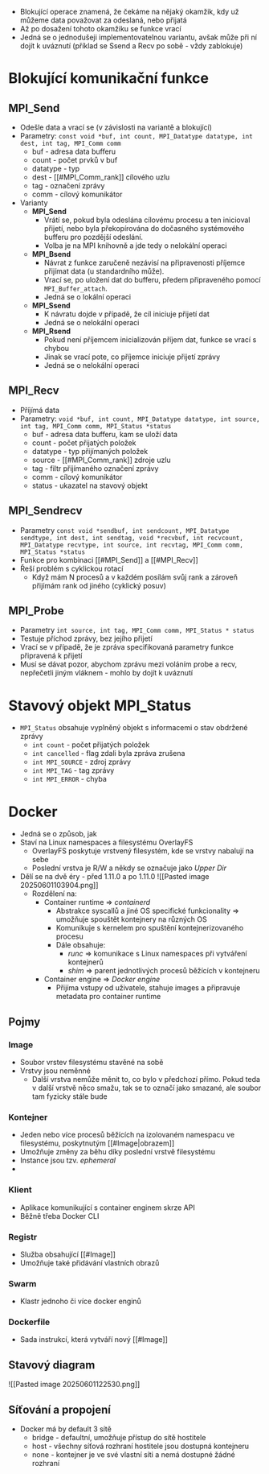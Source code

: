 - Blokující operace znamená, že čekáme na nějaký okamžik, kdy už můžeme data považovat za odeslaná, nebo přijatá
- Až po dosažení tohoto okamžiku se funkce vrací
- Jedná se o jednodušeji implementovatelnou variantu, avšak může při ní dojít k uváznutí (příklad se Ssend a Recv po sobě - vždy zablokuje)
# Blokující komunikační funkce
## MPI_Send 
- Odešle data a vrací se (v závislosti na variantě a blokující)
- Parametry: `const void *buf, int count, MPI_Datatype datatype, int dest, int tag, MPI_Comm comm`
	- buf - adresa data bufferu
	- count - počet prvků v buf
	- datatype - typ
	- dest - [[#MPI_Comm_rank]] cílového uzlu
	- tag - označení zprávy
	- comm - cílový komunikátor
- Varianty
	 - **MPI_Send**
		- Vrátí se, pokud byla odeslána cílovému procesu a ten inicioval přijetí, nebo byla překopírována do dočasného systémového bufferu pro pozdější odeslání. 
		- Volba je na MPI knihovně a jde tedy o nelokální operaci 
	- **MPI_Bsend** 
		- Návrat z funkce zaručeně nezávisí na připravenosti příjemce přijímat data (u standardního může).  
		- Vrací se, po uložení dat do bufferu, předem připraveného pomocí `MPI_Buffer_attach`. 
		- Jedná se o lokální operaci
	- **MPI_Ssend**
		- K návratu dojde v případě, že cíl iniciuje přijetí dat
		- Jedná se o nelokální operaci
	- **MPI_Rsend**
		- Pokud není příjemcem inicializován příjem dat, funkce se vrací s chybou
		- Jinak se vrací pote, co příjemce iniciuje přijetí zprávy
		- Jedná se o nelokální operaci
## MPI_Recv 
- Příjímá data
- Parametry: `void *buf, int count, MPI_Datatype datatype, int source, int tag, MPI_Comm comm, MPI_Status *status`
	- buf - adresa data bufferu, kam se uloží data
	- count - počet přijatých položek
	- datatype - typ přijímaných položek
	- source - [[#MPI_Comm_rank]] zdroje uzlu
	- tag - filtr přijímaného označení zprávy
	- comm - cílový komunikátor
	- status - ukazatel na stavový objekt
## MPI_Sendrecv
- Parametry `const void *sendbuf, int sendcount, MPI_Datatype sendtype, int dest, int sendtag, void *recvbuf, int recvcount, MPI_Datatype recvtype, int source, int recvtag, MPI_Comm comm, MPI_Status *status`
- Funkce pro kombinaci [[#MPI_Send]] a [[#MPI_Recv]]
- Řeší problém s cyklickou rotací
	- Když mám N procesů a v každém posílám svůj rank a zároveň přijímám rank od jiného (cyklický posuv)
## MPI_Probe
- Parametry `int source, int tag, MPI_Comm comm, MPI_Status * status`
- Testuje příchod zprávy, bez jejího přijetí
- Vrací se v případě, že je zpráva specifikovaná parametry funkce připravená k přijetí
- Musí se dávat pozor, abychom zprávu mezi voláním probe a recv, nepřečetli jiným vláknem - mohlo by dojít k uváznutí

# Stavový objekt MPI_Status
- `MPI_Status` obsahuje vyplněný objekt s informacemi o stav obdržené zprávy
	- `int count` - počet přijatých položek
	- `int cancelled` - flag zdali byla zpráva zrušena
	- `int MPI_SOURCE` - zdroj zprávy
	- `int MPI_TAG` - tag zprávy
	- `int MPI_ERROR` - chyba

# Docker
- Jedná se o způsob, jak 
- Staví na Linux namespaces a filesystému OverlayFS
	- OverlayFS poskytuje vrstvený filesystém, kde se vrstvy nabalují na sebe 
	- Poslední vrstva je R/W a někdy se označuje jako *Upper Dir*
- Dělí se na dvě éry - před 1.11.0 a po 1.11.0 
	![[Pasted image 20250601103904.png]]
	- Rozdělení na:
		- Container runtime => *containerd*
			- Abstrakce syscallů a jiné OS specifické funkcionality => umožňuje spouštět kontejnery na různých OS
			- Komunikuje s kernelem pro spuštění kontejnerizovaného procesu
			- Dále obsahuje:
				- *runc* => komunikace s Linux namespaces při vytváření kontejnerů
				- *shim* => parent jednotlivých procesů běžících v kontejneru
		- Container engine => *Docker engine*
			- Přijíma vstupy od uživatele, stahuje images a připravuje metadata pro container runtime

## Pojmy
### Image
- Soubor vrstev filesystému stavěné na sobě
- Vrstvy jsou neměnné
	- Další vrstva nemůže měnit to, co bylo v předchozí přímo. Pokud teda v další vrstvě něco smažu, tak se to označí jako smazané, ale soubor tam fyzicky stále bude
### Kontejner
- Jeden nebo více procesů běžících na izolovaném namespacu ve filesystému, poskytnutým [[#Image|obrazem]]
- Umožňuje změny za běhu díky poslední vrstvě filesystému
- Instance jsou tzv. *ephemeral*
- 
### Klient
- Aplikace komunikující s container enginem skrze API
- Běžně třeba Docker CLI
### Registr
- Služba obsahující [[#Image]]
- Umožňuje také přidávání vlastních obrazů
### Swarm
- Klastr jednoho či více docker enginů

### Dockerfile
- Sada instrukcí, která vytváří nový [[#Image]]

## Stavový diagram
![[Pasted image 20250601122530.png]]

## Síťování a propojení
- Docker má by default 3 sítě
	- bridge - defaultní, umožňuje přístup do sítě hostitele 
	- host - všechny síťová rozhraní hostitele jsou dostupná kontejneru
	- none - kontejner je ve své vlastní síti a nemá dostupné žádné rozhraní
